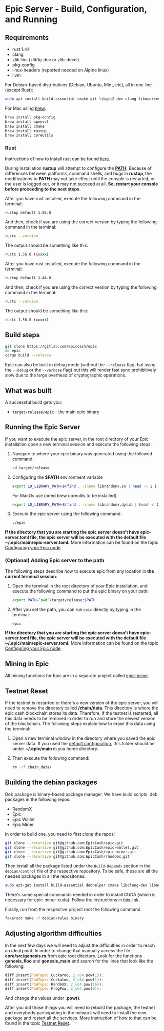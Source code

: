 # Epic Server - Build, Configuration, and Running

## Requirements

- rust 1.44
- clang
- zlib libs (zlib1g-dev or zlib-devel)
- pkg-config
- linux-headers (reported needed on Alpine linux)
- llvm

For Debian-based distributions (Debian, Ubuntu, Mint, etc), all in one line
(except Rust):

```sh
sudo apt install build-essential cmake git libgit2-dev clang libncurses5-dev libncursesw5-dev zlib1g-dev pkg-config libssl-dev llvm
```

For Mac using [brew](https://brew.sh):

```sh
brew install pkg-config
brew install openssl
brew install cmake
brew install rustup
brew install coreutils
```

### Rust

Instructions of how to install rust can be found
[here](https://www.rust-lang.org/tools/install).

During installation **rustup** will attempt to configure the
[**PATH**](https://en.wikipedia.org/wiki/PATH_(variable)). Because of
differences between platforms, command shells, and bugs in **rustup**, the
modifications to **PATH** may not take effect until the console is restarted, or
the user is logged out, or it may not succeed at all. **So, restart your console
before proceeding to the next steps.**

After you have rust installed, execute the following command in the terminal:

```sh
rustup default 1.56.0
```

And then, check if you are using the correct version by typing the following
command in the terminal:

```sh
rustc --version
```

The output should be something like this:

```sh
rustc 1.56.0 (xxxxx)
```

After you have rust installed, execute the following command in the terminal:

```sh
rustup default 1.44.0
```

And then, check if you are using the correct version by typing the following
command in the terminal:

```sh
rustc --version
```

The output should be something like this:

```sh
rustc 1.56.0 (xxxxx)
```

## Build steps

```sh
git clone https://gitlab.com/epiccash/epic
cd epic
cargo build --release
```

Epic can also be built in debug mode (without the `--release` flag, but using
the `--debug` or the `--verbose` flag) but this will render fast sync
prohibitively slow due to the large overhead of cryptographic operations.

## What was built

A successful build gets you:

- `target/release/epic` - the main epic binary

## Running the Epic Server

If you want to execute the epic server, in the root directory of your Epic
installation open a new terminal session and execute the following steps:

1. Navigate to where your epic binary was generated using the followed command:

   ```sh
   cd target/release
   ```
2. Configuring the **$PATH** environment variable

   ```sh
   export LD_LIBRARY_PATH=$(find . -iname librandomx.so | head -n 1 | xargs dirname | xargs realpath)
   ```

   For MacOs use (need brew coreutils to be installed):
   ```sh
   export LD_LIBRARY_PATH=$(find . -iname librandomx.dylib | head -n 1 | xargs dirname | xargs realpath)
   ```

3. Execute the epic server using the following command:

   ```sh
   ./epic
   ```

**If the directory that you are starting the epic server doesn't have
**epic-server.toml** file, the epic server will be executed with the default
file **~/.epic/main/epic-server.toml**.** More information can be found on the
topic [Configuring your Epic node](./running.org#epic_config_default).

### (Optional) Adding Epic server to the path

The following steps describe how to execute epic from any location in **the
current terminal session**:

1. Open the terminal in the root directory of your Epic installation, and
   execute the following command to put the epic binary on your path:

   ```sh
   export PATH=`pwd`/target/release:$PATH
   ```

2. After you set the path, you can run `epic` directly by typing in the
   terminal:

   ```sh
   epic
   ```

**If the directory that you are starting the epic server doesn't have
**epic-server.toml** file, the epic server will be executed with the default
file **~/.epic/main/epic-server.toml**.** More information can be found on the
topic [Configuring your Epic node](./running.org#epic_config_default).

## Mining in Epic

All mining functions for Epic are in a separate project called
[epic-miner](https://gitlab.com/epiccash/epic-miner).

<a id="testnet_reset"></a>

## Testnet Reset

If the testnet is restarted or there's a new version of the epic server, you
will need to remove the directory called **/chain/data**. This directory is
where the epic cash blockchain stores its data. Therefore, if the testnet is
restarted, all this data needs to be removed in order to run and store the
newest version of the blockchain. The following steps explain how to erase this
data using the terminal:

1. Open a new terminal window in the directory where you saved the epic server
   data. If you used the
   [default configuration](./running.org#epic_config_default), this folder
   should be under **~/.epic/main** in you home directory.
2. Then execute the following command:

   ```sh
   rm -rf chain_data/
   ```

## Building the debian packages

Deb package is binary-based package manager. We have build scripts .deb packages
in the following repos:

- RandomX
- Epic
- Epic Wallet
- Epic Miner

In order to build one, you need to first clone the repos:

```sh
git clone --recursive git@github.com:EpicCash/epic.git
git clone --recursive git@github.com:EpicCash/epic-wallet.git
git clone --recursive git@github.com:EpicCash/epic-miner.git
git clone --recursive git@github.com:EpicCash/randomx.git
```

Then install all the package listed under the `Build-Depends` section in the
`debian/control` file of the respective repository. To be safe, these are all
the needed packages in all the repositories:

```sh
sudo apt-get install build-essential debhelper cmake libclang-dev libncurses5-dev clang libncursesw5-dev cargo rustc opencl-headers libssl-dev pkg-config ocl-icd-opencl-dev
```

There's some special commands needed in order to install CUDA (which is
necessary for epic-miner-cuda). Follow the instructions in
[this link](https://developer.nvidia.com/cuda-downloads?target_os=Linux&target_arch=x86_64&target_distro=Ubuntu&target_version=1810&target_type=deblocal).

Finally, run from the respective project root the following command:

```sh
fakeroot make -f debian/rules binary
```

## Adjusting algorithm difficulties

In the next few days we will need to adjust the difficulties in order to reach
an ideal point. In order to change that manually access the file
**core/src/genesis.rs** from epic root directory. Look for the functions
**genesis_floo** and **genesis_main** and search for the lines that look like
the following:

```rust
diff.insert(PoWType::Cuckaroo, 2_u64.pow(1));
diff.insert(PoWType::Cuckatoo, 2_u64.pow(1));
diff.insert(PoWType::RandomX, 2_u64.pow(16));
diff.insert(PoWType::ProgPow, 2_u64.pow(8));
```

And change the values under **.pow()**.

After you did those things you will need to rebuild the package, the testnet and
everybody participating in the network will need to install the new package and
restart all the services. More instruction of how to that can be found in the
topic [Testnet Reset](#testnet_reset).
